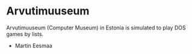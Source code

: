 # Arvutimuuseum
 
Arvutimuuseum (Computer Museum) in Estonia is simulated to play DOS games by lists.

- Martin Eesmaa